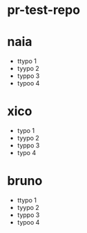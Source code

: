 # pr-test-repo

# naia
- ttypo 1
- tyypo 2
- typpo 3
- typoo 4

# xico
- typo 1
- tyypo 2
- typpo 3
- typo 4

# bruno
- ttypo 1
- tyypo 2
- typpo 3
- typoo 4
